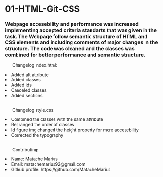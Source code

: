 # 01-HTML-Git-CSS
<h3>Webpage accesebility and performance was increased implementing accepted criteria standarts that was given in the task. The Webpage follow semantic structure of HTML and CSS elements and including comments of major changes in the structure. The code was cleaned and the classes was combined for better performance and semantic structure.</h3>

<ul>Changelog index.html:</ul>
<li>Added alt attribute </li>
<li>Added classes</li>
<li>Added ids</h1>
<li>Canceled classes</li>
<li>Added sections</li>
<br>

<ul>Changelog style.css:</ul>
<li>Combined the classes with the same attribute</li>
<li>Rearanged the order of classes</li>
<li>Id figure img changed the height property for more accesebility</li>
<li>Corrected the typography</li>
<br>


<ul>Contributing:</ul>
<li>Name: Matache Marius</li>
<li>Email: matachemarius92@gmail.com</li>
<li>Github profile: https://github.com/MatacheMarius</li>
